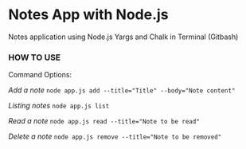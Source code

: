 # Notes App with Node.js

Notes application using Node.js Yargs and Chalk in Terminal (Gitbash)

### HOW TO USE
Command Options:

*Add a note*
`node app.js add --title="Title" --body="Note content"`

*Listing notes* 
`node app.js list`

*Read a note* 
`node app.js read --title="Note to be read"`

*Delete a note* 
`node app.js remove --title="Note to be removed"`
